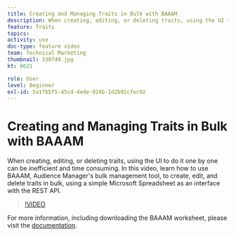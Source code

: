 ```yaml
---
title: Creating and Managing Traits in Bulk with BAAAM
description: When creating, editing, or deleting traits, using the UI to do it one by one can be inefficient and time consuming. In this video, learn how to use BAAAM, Audience Manager's bulk management tool, to create, edit, and delete traits in bulk, using a simple Microsoft Spreadsheet as an interface with the REST API.
feature: Traits
topics: 
activity: use
doc-type: feature video
team: Technical Marketing
thumbnail: 330749.jpg
kt: 6621

role: User
level: Beginner
exl-id: 5a1fb5f5-45cd-4ede-924b-1d2b92cfec92
---
```

# Creating and Managing Traits in Bulk with BAAAM

When creating, editing, or deleting traits, using the UI to do it one by one can be inefficient and time consuming. In this video, learn how to use BAAAM, Audience Manager's bulk management tool, to create, edit, and delete traits in bulk, using a simple Microsoft Spreadsheet as an interface with the REST API.

>[!VIDEO](https://video.tv.adobe.com/v/330749/?quality=12&learn=on)

For more information, including downloading the BAAAM worksheet, please visit the [documentation](https://experienceleague.adobe.com/docs/audience-manager/user-guide/reference/bulk-management-tools/bulk-management-intro.html?lang=en#reference).

